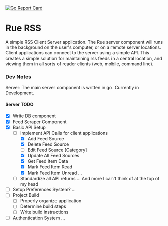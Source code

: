 [![Go Report Card](https://goreportcard.com/badge/github.com/himmAllRight/rue-rss)](https://goreportcard.com/report/github.com/himmAllRight/rue-rss)

# Rue RSS
A simple RSS Client Server application. The Rue server component will runs in the background on the user's computer, or on a remote server locations. Client applications can connect to the server using a simple API. This creates a simple solution for maintaining rss feeds in a central location, and viewing them in all sorts of reader clients (web, mobile, command line).

### Dev Notes

Server: The main server component is written in go. Currently in Development.

#### Server TODO

- [X] Write DB component
- [X] Feed Scraper Component
- [x] Basic API Setup
    - [ ] Implement API Calls for client applications
        - [X] Add Feed Source
        - [X] Delete Feed Source
        - [ ] Edit Feed Source [Category]
        - [X] Update All Feed Sources
        - [X] Get Feed Item Data
        - [X] Mark Feed Item Read
        - [X] Mark Feed Item Unread
        ...
    - [ ] Standardize all API returns
    ... And more I can't think of at the top of my head

- [ ] Setup Preferences System?
    ...
- [ ] Project Build
    - [ ] Properly organize application 
    - [ ] Determine build steps
    - [ ] Write build instructions
- [ ] Authentication System
    ...